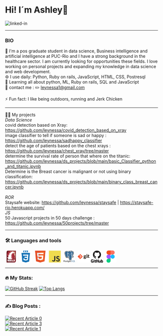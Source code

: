 

# Hi! I´m Ashley👋


[<img align="left" alt="linked-in" src="https://img.shields.io/badge/linkedin-%230077B5.svg?&style=for-the-badge&logo=linkedin&logoColor=white" />](https://www.linkedin.com/in/ashleyvanessawilliams/)
<br>


<!---[<img align="left" alt="linked-in" src="https://img.shields.io/badge/Portfolio-%23000000.svg?style=for-the-badge&logo=firefox&logoColor=#FF7139" />](https://portfolioash.herokuapp.com/#) <br> --->

----





### BIO <br>

🏢 I'm a pos graduate student in data science, Business intelligence and artificial intelligence at PUC-Rio and I have a strong background in the healthcare sector. I am currently looking for opportunities these fields.  I love working on personal projects and expanding my knowledge in data science and web development. <br>
⚙️ I use daily: Python, Ruby on rails, JavaScript, HTML, CSS, Postresql <br>
🌱 Learning all about python, ML, Ruby on rails, SQL and JavaScript <br>
:incoming_envelope: contact me : :pencil2:  leynessa1@gmail.com <br>
   
      
⚡️ Fun fact: I like being outdoors, running and Jerk Chicken <br>


---
✍🏻 My projects <br>
 *Data Science*<br>
covid detection based on Xray: https://github.com/leynessa/covid_detection_based_on_xray <br>
image classifier to tell if someone is sad or happy : https://github.com/leynessa/sadhappy_classifier <br>
detect the age of patients based on the chest xrays : https://github.com/leynessa/chest_xray/tree/master<br>
determine the survival rate of person that where on the titanic: https://github.com/leynessa/ds_projects/blob/main/basic_Classifier_python_and_titanic.ipynb <br>
Determine is the Breast cancer is malignant or not using binary classification: https://github.com/leynessa/ds_projects/blob/main/binary_class_breast_cancer.ipynb
<br><br>
*ROR*<br>
Staysafe website: https://github.com/leynessa/staysafe | https://staysafe-rio.herokuapp.com/ 
<br>
*JS* <br>
50 Javascript projects in 50 days challenge : https://github.com/leynessa/50projects/tree/master


---

### :hammer_and_wrench: Languages and tools
<div>
  <img src="https://github.com/devicons/devicon/blob/master/icons/rails/rails-original-wordmark.svg"  title="Ruby on Rails" alt="rails" width="40" height="40"/>&nbsp;
  <img src="https://github.com/devicons/devicon/blob/master/icons/css3/css3-plain-wordmark.svg"  title="CSS3" alt="CSS" width="40" height="40"/>&nbsp;
  <img src="https://github.com/devicons/devicon/blob/master/icons/html5/html5-original.svg" title="HTML5" alt="HTML" width="40" height="40"/>&nbsp;
  <img src="https://github.com/devicons/devicon/blob/master/icons/javascript/javascript-original.svg" title="JavaScript" alt="JavaScript" width="40" height="40"/>&nbsp;
  <img src="https://github.com/devicons/devicon/blob/master/icons/postgresql/postgresql-original-wordmark.svg" title="postgreSQL"  alt="SQL" width="40" height="40"/>&nbsp;
  <img src="https://github.com/devicons/devicon/blob/master/icons/git/git-original-wordmark.svg" title="Git" **alt="Git" width="40" height="40"/>
  <img src="https://github.com/devicons/devicon/blob/master/icons/github/github-original-wordmark.svg" title="GitHub" **alt="GitHub" width="40" height="40"/>
  <img src="https://github.com/devicons/devicon/blob/master/icons/figma/figma-original.svg" title="Figma" **alt="figma" width="40" height="40"/>
</div>

---

### :fire: My Stats:

[![GitHub Streak](http://github-readme-streak-stats.herokuapp.com?user=leynessa&theme=synthwave)](https://git.io/streak-stats)
[![Top Langs](https://github-readme-stats.vercel.app/api/top-langs/?username=leynessa&layout=compact&theme=synthwave)](https://github.com/anuraghazra/github-readme-stats)

---

### :writing_hand: Blog Posts :
<a target="_blank" href="https://github-readme-medium-recent-article.vercel.app/medium/@leynessa/0"><img src="https://github-readme-medium-recent-article.vercel.app/medium/@leynessa/0" alt="Recent Article 0"> 
<br>
<a target="_blank" href="https://github-readme-medium-recent-article.vercel.app/medium/@leynessa/0"><img src="https://github-readme-medium-recent-article.vercel.app/medium/@leynessa/3" alt="Recent Article 3"> 
<br>
<a target="_blank" href="https://github-readme-medium-recent-article.vercel.app/medium/@leynessa/0"><img src="https://github-readme-medium-recent-article.vercel.app/medium/@leynessa/1" alt="Recent Article 1"> 
<br>

